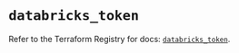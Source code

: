 # `databricks_token`

Refer to the Terraform Registry for docs: [`databricks_token`](https://registry.terraform.io/providers/databricks/databricks/1.66.0/docs/resources/token).
